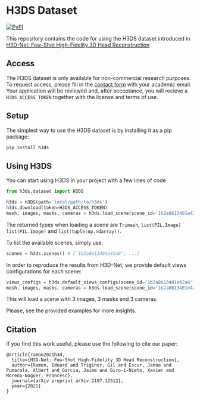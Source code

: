 # H3DS Dataset

[![PyPI](https://img.shields.io/pypi/v/h3ds?style=flat-square)](https://pypi.org/project/h3ds/)

This repository contains the code for using the H3DS dataset introduced in [H3D-Net: Few-Shot High-Fidelity 3D Head Reconstruction](https://arxiv.org/abs/2107.12512v1)

## Access
The H3DS dataset is only available for non-commercial research purposes. To request access, please fill in the [contact form](https://forms.gle/AH1hKXRdshWyk9e46) with your academic email. Your application will be reviewed and, after acceptance, you will recieve a `H3DS_ACCESS_TOKEN` together with the license and terms of use.

## Setup
The simplest way to use the H3DS dataset is by installing it as a pip package:
```bash
pip install h3ds
```

## Using H3DS
You can start using H3DS in your project with a few lines of code
```python
from h3ds.dataset import H3DS

h3ds = H3DS(path='local/path/to/h3ds')
h3ds.download(token=H3DS_ACCESS_TOKEN)
mesh, images, masks, cameras = h3ds.load_scene(scene_id='1b2a8613401e42a8')
```
The returned types when loading a scene are `Trimesh`, `list(PIL.Image)` `list(PIL.Image)` and `list(tuple(np.ndarray))`.

To list the available scenes, simply use:
```python
scenes = h3ds.scenes() # ['1b2a8613401e42a8', ...]
```

In order to reproduce the results from H3D-Net, we provide default views configurations for each scene:
```python
views_configs = h3ds.default_views_configs(scene_id='1b2a8613401e42a8') # '3', '4', '8', '16' and '32'
mesh, images, masks, cameras = h3ds.load_scene(scene_id='1b2a8613401e42a8', views_config_id='3')
```
This will load a scene with 3 images, 3 masks and 3 cameras.

Please, see the provided examples for more insights.

## Citation
If you find this work useful, please use the following to cite our paper:
```
@article{ramon2021h3d,
  title={H3D-Net: Few-Shot High-Fidelity 3D Head Reconstruction},
  author={Ramon, Eduard and Triginer, Gil and Escur, Janna and Pumarola, Albert and Garcia, Jaime and Giro-i-Nieto, Xavier and Moreno-Noguer, Francesc},
  journal={arXiv preprint arXiv:2107.12512},
  year={2021}
}
```